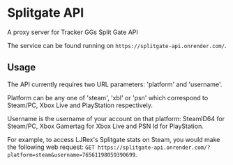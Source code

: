 # Splitgate API
A proxy server for Tracker GGs Split Gate API

The service can be found running on `https://splitgate-api.onrender.com/`.

## Usage
The API currently requires two URL parameters: 'platform' and 'username'.

Platform can be any one of 'steam', 'xbl' or 'psn' which correspond to Steam/PC, Xbox Live and PlayStation respectively.

Username is the username of your account on that platform: SteamID64 for Steam/PC, Xbox Gamertag for Xbox Live and PSN Id for PlayStation.

For example, to access LJRex's Splitgate stats on Steam, you would make the following web request:
`GET https://splitgate-api.onrender.com/?platform=steam&username=76561198059390699`.

